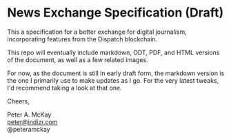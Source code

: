 # News Exchange Specification (Draft)

This a specification for a better exchange for digital journalism, incorporating features from the Dispatch blockchain. 

This repo will eventually include markdown, ODT, PDF, and HTML versions of the document, as well as a few related images.

For now, as the document is still in early draft form, the markdown version is the one I primarily use to make updates as I go. For the very latest tweaks, I'd recommend taking a look at that one.

Cheers,

Peter A. McKay      
peter@indizr.com        
@peteramckay        

